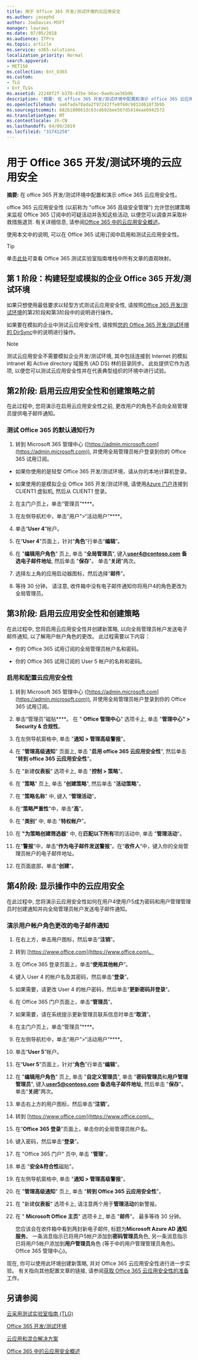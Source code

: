 ```yaml
---
title: 用于 Office 365 开发/测试环境的云应用安全
ms.author: josephd
author: JoeDavies-MSFT
manager: laurawi
ms.date: 07/05/2018
ms.audience: ITPro
ms.topic: article
ms.service: o365-solutions
localization_priority: Normal
search.appverid:
- MET150
ms.collection: Ent_O365
ms.custom:
- TLG
- Ent_TLGs
ms.assetid: 22248f2f-b370-435e-b6ac-0ae0cae36b96
description: '摘要: 在 office 365 开发/测试环境中配置和演示 office 365 云应用安全性。'
ms.openlocfilehash: aa6fada78ada2f97242ffe8f60c9032d618f3b9b
ms.sourcegitcommit: 682b180061dc63cd602bee567d5414eae6942572
ms.translationtype: MT
ms.contentlocale: zh-CN
ms.lasthandoff: 04/09/2019
ms.locfileid: "31741258"
---
```

# <a name="cloud-app-security-for-your-office-365-devtest-environment"></a>用于 Office 365 开发/测试环境的云应用安全

 **摘要:** 在 office 365 开发/测试环境中配置和演示 office 365 云应用安全性。
  
office 365 云应用安全性 (以前称为 "office 365 高级安全管理") 允许您创建策略来监视 Office 365 订阅中的可疑活动并告知这些活动, 以便您可以调查并采取补救措施退货. 有关详细信息, 请参阅[Office 365 中的云应用安全概述](https://support.office.com/article/Overview-of-Advanced-Security-Management-in-Office-365-81f0ee9a-9645-45ab-ba56-de9cbccab475)。
  
使用本文中的说明, 可以在 Office 365 试用订阅中启用和测试云应用安全性。
  
> [!TIP]
> 单击[此处](http://aka.ms/catlgstack)可查看 Office 365 测试实验室指南堆栈中所有文章的直观映射。
  
## <a name="phase-1-build-out-your-lightweight-or-simulated-enterprise-office-365-devtest-environment"></a>第 1 阶段：构建轻型或模拟的企业 Office 365 开发/测试环境

如果只想使用最低要求以轻型方式测试云应用安全性, 请按照[Office 365 开发/测试环境](office-365-dev-test-environment.md)的第2阶段和第3阶段中的说明进行操作。
  
如果要在模拟的企业中测试云应用安全性, 请按照[您的 Office 365 开发/测试环境的 DirSync](dirsync-for-your-office-365-dev-test-environment.md)中的说明进行操作。
  
> [!NOTE]
> 测试云应用安全不需要模拟企业开发/测试环境, 其中包括连接到 Internet 的模拟 intranet 和 Active directory 域服务 (AD DS) 林的目录同步。 此处提供它作为选项, 以便您可以测试云应用安全性并在代表典型组织的环境中进行试验。 
  
## <a name="phase-2-before-enabling-cloud-app-security-and-creating-a-policy"></a>第2阶段: 启用云应用安全性和创建策略之前

在此过程中, 您将演示在启用云应用安全性之前, 更改用户的角色不会向全局管理员提供电子邮件通知。
  
### <a name="test-the-default-notification-behavior-of-office-365"></a>测试 Office 365 的默认通知行为

1. 转到 Microsoft 365 管理中心 ([https://admin.microsoft.com](https://admin.microsoft.com)), 并使用全局管理员帐户登录到你的 Office 365 试用订阅。
    
  - 如果你使用的是轻型 Office 365 开发/测试环境，请从你的本地计算机登录。
    
  - 如果使用的是模拟企业 Office 365 开发/测试环境, 请使用[Azure 门户](https://portal.azure.com)连接到 CLIENT1 虚拟机, 然后从 CLIENT1 登录。
    
2. 在主门户页上，单击“管理员”****。
    
3. 在左侧导航栏中，单击“用户”>“活动用户”****。
    
4. 	单击“**User 4**”帐户。
    
5. 在“**User 4**”页面上，针对“**角色**”行单击“**编辑**”。
    
6. 在 "**编辑用户角色**" 页上, 单击 "**全局管理员**", 键入**user4@contoso.com** **备选电子邮件地址**, 然后单击 "**保存**"。 单击“**关闭**”两次。
    
7. 选择左上角的应用启动器图标，然后选择“**邮件**”。
    
8. 等待 30 分钟。 请注意, 收件箱中没有电子邮件通知你将用户4的角色更改为全局管理员。
    
## <a name="phase-3-enable-cloud-app-security-and-create-a-policy"></a>第3阶段: 启用云应用安全性和创建策略

在此过程中, 您将启用云应用安全性并创建新策略, 以向全局管理员帐户发送电子邮件通知, 以了解用户帐户角色的更改。 此过程需要以下内容：
  
- 你的 Office 365 试用订阅的全局管理员帐户名和密码。
    
- 你的 Office 365 试用订阅的 User 5 帐户的名称和密码。
    
### <a name="enable-and-configure-cloud-app-security"></a>启用和配置云应用安全性

1. 转到 Microsoft 365 管理中心 ([https://admin.microsoft.com](https://admin.microsoft.com)), 并使用全局管理员帐户登录到你的 Office 365 试用订阅。
    
2. 单击“管理员”磁贴****。 在 " **Office 管理中心**" 选项卡上, 单击 "**管理中心" > Security & 合规性**。
    
3. 在左侧导航窗格中, 单击 "**通知 > 管理高级警报**"。
    
4. 在 "**管理高级通知**" 页面上, 单击 "**启用 office 365 云应用安全性**", 然后单击 "**转到 office 365 云应用安全性**"。
    
5. 在 "新建**仪表板**" 选项卡上, 单击 "**控制 > 策略**"。
    
6. 在 "**策略**" 页上, 单击 "**创建策略**", 然后单击 "**活动策略**"。
    
7. 在 "**策略名称**" 中, 键入 "**管理活动**"。
    
8. 在“**策略严重性**”中，单击“**高**”。
    
9. 在 "**类别**" 中, 单击 "**特权帐户**"。
    
10. 在 **"为策略创建筛选器**" 中, 在**匹配以下所有**项的活动中, 单击 "**管理活动**"。
    
11. 在“**警报**”中，单击“**作为电子邮件发送警报**”。在“**收件人**”中，键入你的全局管理员帐户的电子邮件地址。
    
12. 在页面底部，单击“**创建**”。
    
## <a name="phase-4-show-cloud-app-security-in-action"></a>第4阶段: 显示操作中的云应用安全

在此过程中, 您将演示云应用安全性如何在用户4使用户5成为密码和用户管理管理员时创建通知并向全局管理员帐户发送电子邮件通知。
  
### <a name="demonstrate-email-notification-for-a-change-in-user-account-roles"></a>演示用户帐户角色更改的电子邮件通知

1. 在右上方，单击用户图标，然后单击“**注销**”。
    
2. 转到 [https://www.office.com](https://www.office.com)。
    
3. 在 Office 365 登录页面上，单击“**使用其他帐户**”。
    
4. 键入 User 4 的帐户名及其密码，然后单击“**登录**”。
    
5. 如果需要，请更改 User 4 的帐户密码，然后单击“**更新密码并登录**”。
    
6. 在 Office 365 门户页面上，单击“**管理员**”。
    
7. 如果需要，请在系统提示更新管理员联系信息时单击“**取消**”。
    
8. 在主门户页上，单击“管理员”****。
    
9. 在左侧导航栏中，单击“用户”>“活动用户”****。
    
10. 单击“**User 5**”帐户。
    
11. 在“**User 5**”页面上，针对“**角色**”行单击“**编辑**”。
    
12. 在 "**编辑用户角色**" 页上, 单击 "**自定义管理员**", 单击 "**密码管理员**和**用户管理管理员**", 键入**user5@contoso.com** **备选电子邮件地址**, 然后单击 "**保存**"。 单击“**关闭**”两次。
    
13. 单击右上方的用户图标，然后单击“**注销**”。 
    
14. 转到 [https://www.office.com](https://www.office.com)。
    
15. 在“**Office 365 登录**”页面上，单击你的全局管理员帐户名。
    
16. 键入密码，然后单击“**登录**”。
    
17. 在 "Office 365 门户" 页中, 单击 "**管理**"。
    
18. 单击 "**安全&amp;符合性**磁贴"。
    
19. 在左侧导航窗格中, 单击 "**通知 > 管理高级警报**"。
    
20. 在 "**管理高级通知**" 页上, 单击 "**转到 Office 365 云应用安全性**"。
    
21. 在 "新建**仪表板**" 选项卡上, 请注意两个用于**管理活动**的新警报。
    
22. 在 " **Microsoft Office 主页**" 选项卡上, 单击 "**邮件**"。 最多等待 30 分钟。 
    
    您应该会在收件箱中看到两封新电子邮件, 标题为**Microsoft Azure AD 通知服务**。 一条消息指示已将用户5帐户添加到**密码管理员**角色, 另一条消息指示已将用户5帐户添加到**用户管理员**角色 (等于中的用户管理管理员角色)。Office 365 管理中心)。
    
现在, 你可以使用此环境创建新策略, 并对 Office 365 云应用安全性进行进一步实验。 有关指向其他配置文章的链接, 请参阅[获取 Office 365 云应用安全性的准备](https://support.office.com/article/Get-ready-for-Office-365-Cloud-App-Security-d9ee4d67-f2b3-42b4-9c9e-c4529904990a)工作。
  
## <a name="see-also"></a>另请参阅

[云采用测试实验室指南 (TLG)](cloud-adoption-test-lab-guides-tlgs.md)
  
[Office 365 开发/测试环境](office-365-dev-test-environment.md)
  
[云应用和混合解决方案](cloud-adoption-and-hybrid-solutions.md)

[Office 365 中的云应用安全概述](https://support.office.com/article/Overview-of-Advanced-Security-Management-in-Office-365-81f0ee9a-9645-45ab-ba56-de9cbccab475)


